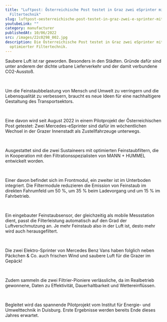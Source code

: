 ```yaml
---
title: "Luftpost: Österreichische Post testet in Graz zwei eSprinter mit neuer
  Filtertechnik"
slug: luftpost-oesterreichische-post-testet-in-graz-zwei-e-sprinter-mit-neuer-filtertechnik
youtubeLink: ""
category: manufacturer
publishedAt: 10/06/2022
src: /images/22c0298_002.jpg
description: D﻿ie Österreichische Post testet in Graz zwei eSprinter mit
  optimierter Filtertechnik.
---
```

Saubere Luft ist rar geworden. Besonders in den Städten. Gründe dafür sind unter anderem der dichte urbane Lieferverkehr und der damit verbundene CO2-Ausstoß.

<br />

Um die Feinstaubbelastung von Mensch und Umwelt zu verringern und die Lebensqualität zu verbessern, braucht es neue Ideen für eine nachhaltigere Gestaltung des Transportsektors.

<br />

Eine davon wird seit August 2022 in einem Pilotprojekt der Österreichischen Post getestet: Zwei Mercedes-eSprinter sind dafür im wöchentlichen Wechsel in der Grazer Innenstadt als Zustellfahrzeuge unterwegs.

<br />

Ausgestattet sind die zwei Sustaineers mit optimierten Feinstaubfiltern, die in Kooperation mit den Filtrationsspezialisten von MANN + HUMMEL entwickelt worden.

<br />

Einer davon befindet sich im Frontmodul, ein zweiter ist im Unterboden integriert. Die Filtermodule reduzieren die Emission von Feinstaub im direkten Fahrumfeld um 50 %, um 35 % beim Ladevorgang und um 15 % im Fahrbetrieb.

<br />

Ein eingebauter Feinstaubsensor, der gleichzeitig als mobile Messstation dient, passt die Filterleistung automatisch auf den Grad der Luftverschmutzung an. Je mehr Feinstaub also in der Luft ist, desto mehr wird auch herausgefiltert.

<br />

Die zwei Elektro-Sprinter von Mercedes Benz Vans haben folglich neben Päckchen & Co. auch frischen Wind und saubere Luft für die Grazer im Gepäck!

<br />

Zudem sammeln die zwei Filtrier-Pioniere verlässliche, da im Realbetrieb gewonnene, Daten zu Effektivität, Dauerhaltbarkeit und Wettereinflüssen.

<br />

Begleitet wird das spannende Pilotprojekt vom Institut für Energie- und Umwelttechnik in Duisburg. Erste Ergebnisse werden bereits Ende dieses Jahres erwartet.